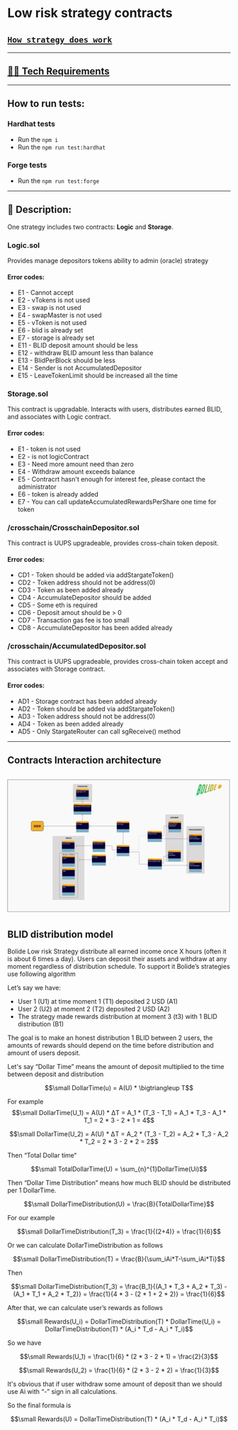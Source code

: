 # Low risk strategy contracts

## [`How strategy does work`](https://docs.bolide.fi/protocol/strategies/low-risk-strategy 'Description')

---

## [👷‍♂️ Tech Requirements](../../README.md#👷‍♂️-tech-requirements)

---

## How to run tests:

### Hardhat tests
- Run the `npm i`
- Run the `npm run test:hardhat`

### Forge tests
- Run the `npm run test:forge`

---

## 📄 Description:

One strategy includes two contracts: **Logic** and **Storage**.

### **Logic.sol**

Provides manage depositors tokens ability to admin (oracle) strategy

#### Error codes:

- E1 - Cannot accept
- E2 - vTokens is not used
- E3 - swap is not used
- E4 - swapMaster is not used
- E5 - vToken is not used
- E6 - blid is already set
- E7 - storage is already set
- E11 - BLID deposit amount should be less
- E12 - withdraw BLID amount less than balance
- E13 - BlidPerBlock should be less
- E14 - Sender is not AccumulatedDepositor
- E15 - LeaveTokenLimit should be increased all the time

### **Storage.sol**

This contract is upgradable. Interacts with users, distributes earned BLID, and associates with Logic contract.

#### Error codes:

- E1 - token is not used
- E2 - is not logicContract
- E3 - Need more amount need than zero
- E4 - Withdraw amount exceeds balance
- E5 - Contracrt hasn't enough for interest fee, please contact the administrator
- E6 - token is already added
- E7 - You can call updateAccumulatedRewardsPerShare one time for token

### **/crosschain/CrosschainDepositor.sol**

This contract is UUPS upgradeable, provides cross-chain token deposit.

#### Error codes:

- CD1 - Token should be added via addStargateToken()
- CD2 - Token address should not be address(0)
- CD3 - Token as been added already
- CD4 - AccumulateDepositor should be added
- CD5 - Some eth is required
- CD6 - Deposit amout should be > 0
- CD7 - Transaction gas fee is too small
- CD8 - AccumulateDepositor has been added already

### **/crosschain/AccumulatedDepositor.sol**

This contract is UUPS upgradeable, provides cross-chain token accept and associates with Storage contract.

#### Error codes:

- AD1 - Storage contract has been added already
- AD2 - Token should be added via addStargateToken()
- AD3 - Token address should not be address(0)
- AD4 - Token as been added already
- AD5 - Only StargateRouter can call sgReceive() method

---

## Contracts Interaction architecture

## ![image info](./diagram.jpg 'Interactions')

## BLID distribution model

Bolide Low risk Strategy distribute all earned income once X hours (often it is about 6 times a day). Users can deposit their assets and withdraw at any moment regardless of distribution schedule. To support it Bolide’s strategies use following algorithm

Let’s say we have:

- User 1 (U1) at time moment 1 (T1) deposited 2 USD (A1)
- User 2 (U2) at moment 2 (T2) deposited 2 USD (A2)
- The strategy made rewards distribution at moment 3 (t3) with 1 BLID distribution (B1)

The goal is to make an honest distribution 1 BLID between 2 users, the amounts of rewards should depend on the time before distribution and amount of users deposit.

Let's say “Dollar Time” means the amount of deposit multiplied to the time between deposit and distribution

$$\small DollarTime(u) = A(U) * \bigtriangleup T$$

For example
$$\small DollarTime(U_1) = A(U) * ΔT = A_1 * (T_3 - T_1) = A_1 * T_3 - A_1 * T_1 = 2 * 3 - 2 * 1 = 4$$

$$\small DollarTime(U_2) = A(U) * ΔT = A_2 * (T_3 - T_2) = A_2 * T_3 - A_2 * T_2 = 2 * 3 - 2 * 2 = 2$$

Then “Total Dollar time“

$$\small TotalDollarTime(U) = \sum_{n}^{1}DollarTime(Ui)$$

Then “Dollar Time Distribution” means how much BLID should be distributed per 1 DollarTime.

$$\small DollarTimeDistribution(U) = \frac{B}{TotalDollarTime}$$

For our example

$$\small DollarTimeDistribution(T_3) = \frac{1}{(2+4)} = \frac{1}{6}$$

Or we can calculate DollarTimeDistribution as follows

$$\small DollarTimeDistribution(T) = \frac{B}{\sum_iAi*T-\sum_iAi*Ti}$$

Then

$$\small DollarTimeDistribution(T_3) = \frac{B_1}{(A_1 * T_3 + A_2 * T_3) - (A_1 * T_1 + A_2 * T_2)} = \frac{1}{4 * 3 - (2 * 1  + 2 * 2)} = \frac{1}{6}$$

After that, we can calculate user’s rewards as follows

$$\small Rewards(U_i) = DollarTimeDistribution(T) * DollarTime(U_i) = DollarTimeDistribution(T) * (A_i * T_d - A_i * T_i)$$

So we have

$$\small Rewards(U_1) = \frac{1}{6} * (2 * 3 - 2 * 1) = \frac{2}{3}$$

$$\small Rewards(U_2) = \frac{1}{6} * (2 * 3 - 2 * 2) = \frac{1}{3}$$

It's obvious that if user withdraw some amount of deposit than we should use Ai with “-” sign in all calculations.

So the final formula is

$$\small Rewards(U) = DollarTimeDistribution(T) * (A_i * T_d - A_i * T_i)$$
